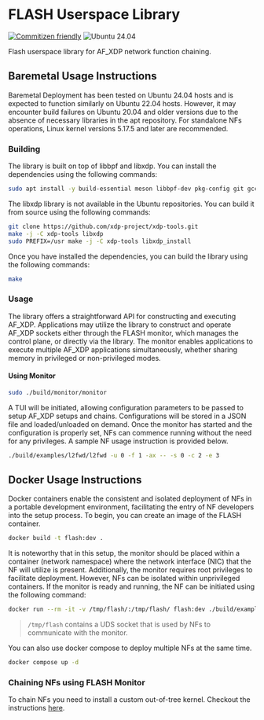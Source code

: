 # FLASH Userspace Library

[![Commitizen friendly](https://img.shields.io/badge/commitizen-friendly-brightgreen.svg)](http://commitizen.github.io/cz-cli/)
![Ubuntu 24.04](https://github.com/rickydebojeet/flash/actions/workflows/main.yml/badge.svg)

Flash userspace library for AF_XDP network function chaining.

## Baremetal Usage Instructions

Baremetal Deployment has been tested on Ubuntu 24.04 hosts and is expected to function similarly on Ubuntu 22.04 hosts. However, it may encounter build failures on Ubuntu 20.04 and older versions due to the absence of necessary libraries in the apt repository.
For standalone NFs operations, Linux kernel versions 5.17.5 and later are recommended.

### Building

The library is built on top of libbpf and libxdp. You can install the dependencies using the following commands:

```bash
sudo apt install -y build-essential meson libbpf-dev pkg-config git gcc-multilib clang llvm lld m4 libpcap-dev libcjson-dev libncurses-dev
```

The libxdp library is not available in the Ubuntu repositories. You can build it from source using the following commands:

```bash
git clone https://github.com/xdp-project/xdp-tools.git
make -j -C xdp-tools libxdp
sudo PREFIX=/usr make -j -C xdp-tools libxdp_install
```

Once you have installed the dependencies, you can build the library using the following commands:

```bash
make
```

### Usage

The library offers a straightforward API for constructing and executing AF_XDP. Applications may utilize the library to construct and operate AF_XDP sockets either through the FLASH monitor, which manages the control plane, or directly via the library. The monitor enables applications to execute multiple AF_XDP applications simultaneously, whether sharing memory in privileged or non-privileged modes.

#### Using Monitor

```bash
sudo ./build/monitor/monitor 
```

A TUI will be initiated, allowing configuration parameters to be passed to setup AF_XDP setups and chains. Configurations will be stored in a JSON file and loaded/unloaded on demand. Once the monitor has started and the configuration is properly set, NFs can commence running without the need for any privileges. A sample NF usage instruction is provided below.

```bash
./build/examples/l2fwd/l2fwd -u 0 -f 1 -ax -- -s 0 -c 2 -e 3
```

## Docker Usage Instructions

Docker containers enable the consistent and isolated deployment of NFs in a portable development environment, facilitating the entry of NF developers into the setup process. To begin, you can create an image of the FLASH container.  

```bash
docker build -t flash:dev .
```

It is noteworthy that in this setup, the monitor should be placed within a container (network namespace) where the network interface (NIC) that the NF will utilize is present. Additionally, the monitor requires root privileges to facilitate deployment. However, NFs can be isolated within unprivileged containers. If the monitor is ready and running, the NF can be initiated using the following command:

```bash
docker run --rm -it -v /tmp/flash/:/tmp/flash/ flash:dev ./build/examples/l2fwd/l2fwd -u 0 -f 1 -ax -- -s 0 -c 2 -e 3
```

> `/tmp/flash` contains a UDS socket that is used by NFs to communicate with the monitor.

You can also use docker compose to deploy multiple NFs at the same time.

```bash
docker compose up -d
```

### Chaining NFs using FLASH Monitor

To chain NFs you need to install a custom out-of-tree kernel. Checkout the instructions [here](./doc/flash_kernel/flash_kernel.rst).
